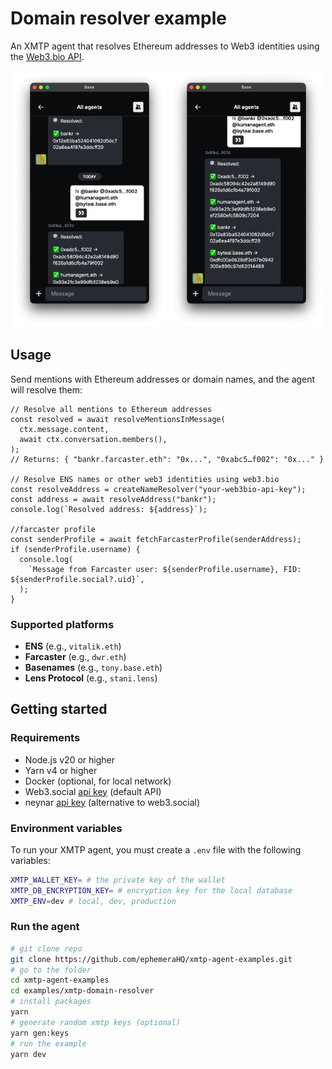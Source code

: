 # Domain resolver example

An XMTP agent that resolves Ethereum addresses to Web3 identities using the [Web3.bio API](https://api.web3.bio/).

<p align="center" >
  <img src="media/left1.png" alt="Image 1" width="49%">
  <img src="media/right1.png" alt="Image 2" width="49%">
</p>

## Usage

Send mentions with Ethereum addresses or domain names, and the agent will resolve them:

```tsx
// Resolve all mentions to Ethereum addresses
const resolved = await resolveMentionsInMessage(
  ctx.message.content,
  await ctx.conversation.members(),
);
// Returns: { "bankr.farcaster.eth": "0x...", "0xabc5…f002": "0x..." }

// Resolve ENS names or other web3 identities using web3.bio
const resolveAddress = createNameResolver("your-web3bio-api-key");
const address = await resolveAddress("bankr");
console.log(`Resolved address: ${address}`);

//farcaster profile
const senderProfile = await fetchFarcasterProfile(senderAddress);
if (senderProfile.username) {
  console.log(
    `Message from Farcaster user: ${senderProfile.username}, FID: ${senderProfile.social?.uid}`,
  );
}
```

### Supported platforms

- **ENS** (e.g., `vitalik.eth`)
- **Farcaster** (e.g., `dwr.eth`)
- **Basenames** (e.g., `tony.base.eth`)
- **Lens Protocol** (e.g., `stani.lens`)

## Getting started

### Requirements

- Node.js v20 or higher
- Yarn v4 or higher
- Docker (optional, for local network)
- Web3.social [api key](https://api.web3.bio/) (default API)
- neynar [api key](https://docs.neynar.com/reference/fetch-bulk-users) (alternative to web3.social)

### Environment variables

To run your XMTP agent, you must create a `.env` file with the following variables:

```bash
XMTP_WALLET_KEY= # the private key of the wallet
XMTP_DB_ENCRYPTION_KEY= # encryption key for the local database
XMTP_ENV=dev # local, dev, production
```

### Run the agent

```bash
# git clone repo
git clone https://github.com/ephemeraHQ/xmtp-agent-examples.git
# go to the folder
cd xmtp-agent-examples
cd examples/xmtp-domain-resolver
# install packages
yarn
# generate random xmtp keys (optional)
yarn gen:keys
# run the example
yarn dev
```
